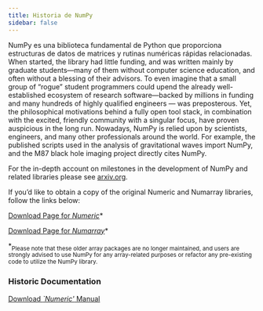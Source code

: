 ```yaml
---
title: Historia de NumPy
sidebar: false
---
```


NumPy es una biblioteca fundamental de Python que proporciona estructuras de datos de matrices y rutinas numéricas rápidas relacionadas. When started, the library had little funding, and was written mainly by graduate students—many of them without computer science education, and often without a blessing of their advisors. To even imagine that a small group of “rogue” student programmers could upend the already well-established ecosystem of research software—backed by millions in funding and many hundreds of highly qualified engineers — was preposterous. Yet, the philosophical motivations behind a fully open tool stack, in combination with the excited, friendly community with a singular focus, have proven auspicious in the long run.  Nowadays, NumPy is relied upon by scientists, engineers, and many other professionals around the world. For example, the published scripts used in the analysis of gravitational waves import NumPy, and the M87 black hole imaging project directly cites NumPy.

For the in-depth account on milestones in the development of NumPy and related libraries please see [arxiv.org](https://arxiv.org/abs/1907.10121).

If you’d like to obtain a copy of the original Numeric and Numarray libraries, follow the links below:

[Download Page for *Numeric*](https://sourceforge.net/projects/numpy/files/Old%20Numeric/)*

[Download Page for *Numarray*](https://sourceforge.net/projects/numpy/files/Old%20Numarray/)*

*<sub>Please note that these older array packages are no longer maintained, and users are strongly advised to use NumPy for any array-related purposes or refactor any pre-existing code to utilize the NumPy library.</sub>

### Historic Documentation

[Download *`Numeric'* Manual](static/numeric-manual.pdf)


